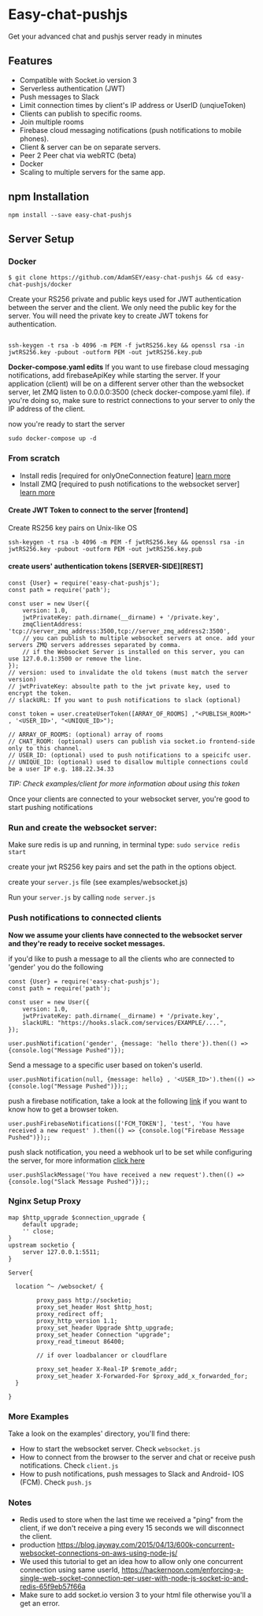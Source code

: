 # Easy-chat-pushjs

Get your advanced chat and pushjs server ready in minutes

## Features

- Compatible with Socket.io version 3
- Serverless authentication (JWT)
- Push messages to Slack
- Limit connection times by client's IP address or UserID (unqiueToken)
- Clients can publish to specific rooms.
- Join multiple rooms
- Firebase cloud messaging notifications (push notifications to mobile phones).
- Client & server can be on separate servers.
- Peer 2 Peer chat via webRTC (beta)
- Docker
- Scaling to multiple servers for the same app.  
## npm Installation

    npm install --save easy-chat-pushjs


## Server Setup


### Docker

```
$ git clone https://github.com/AdamSEY/easy-chat-pushjs && cd easy-chat-pushjs/docker

```

Create your RS256 private and public keys used for JWT authentication between the server and the client.
We only need the public key for the server. You will need the private key to create JWT tokens for authentication.

```

ssh-keygen -t rsa -b 4096 -m PEM -f jwtRS256.key && openssl rsa -in jwtRS256.key -pubout -outform PEM -out jwtRS256.key.pub

```
**Docker-compose.yaml edits**
If you want to use firebase cloud messaging notifications, add firebaseApiKey while starting the server.
If your application (client) will be on a different server other than the websocket server, let ZMQ listen to 0.0.0.0:3500 (check docker-compose.yaml file).
if you're doing so, make sure to restrict connections to your server to only the IP address of the client.


now you're ready to start the server

```
sudo docker-compose up -d
```

### From scratch


- Install redis [required for onlyOneConnection feature] [learn more](https://www.digitalocean.com/community/tutorials/how-to-install-and-secure-redis-on-ubuntu-18-04)
- Install ZMQ [required to push notifications to the websocket server] [learn more](https://zeromq.org/download/)



#### Create JWT Token to connect to the server [frontend]

Create RS256 key pairs on Unix-like OS

    ssh-keygen -t rsa -b 4096 -m PEM -f jwtRS256.key && openssl rsa -in jwtRS256.key -pubout -outform PEM -out jwtRS256.key.pub


#### create users' authentication tokens [SERVER-SIDE][REST]

    const {User} = require('easy-chat-pushjs');
    const path = require('path');

    const user = new User({
        version: 1.0,
        jwtPrivateKey: path.dirname(__dirname) + '/private.key',
        zmqClientAddress: 'tcp://server_zmq_address:3500,tcp://server_zmq_address2:3500',
        // you can publish to multiple websocket servers at once. add your servers ZMQ servers addresses separated by comma.
        // if the Websocket Server is installed on this server, you can use 127.0.0.1:3500 or remove the line.
    });
    // version: used to invalidate the old tokens (must match the server version)
    // jwtPrivateKey: absoulte path to the jwt private key, used to encrypt the token.
    // slackURL: If you want to push notifications to slack (optional)

    const token = user.createUserToken([ARRAY_OF_ROOMS] ,"<PUBLISH_ROOM>" , '<USER_ID>', "<UNIQUE_ID>");

    // ARRAY_OF_ROOMS: (optional) array of rooms 
    // CHAT_ROOM: (optional) users can publish via socket.io frontend-side only to this channel.
    // USER_ID: (optional) used to push notifications to a speicifc user.
    // UNIQUE_ID: (optional) used to disallow multiple connections could be a user IP e.g. 188.22.34.33



*TIP: Check examples/client for more information about using this token*

Once your clients are connected to your websocket server, you're good to start pushing notifications

### Run and create the websocket server:

Make sure redis is up and running, in terminal type: `sudo service redis start`

create your jwt RS256 key pairs and set the path in the options object.

create your `server.js` file (see examples/websocket.js)

Run your `server.js` by calling `node server.js`



### Push notifications to connected clients

**Now we assume your clients have connected to the websocket server and they're ready to receive socket messages.**

if you'd like to push a message to all the clients who are connected to 'gender' you do the following

    const {User} = require('easy-chat-pushjs');
    const path = require('path');

    const user = new User({
        version: 1.0, 
        jwtPrivateKey: path.dirname(__dirname) + '/private.key', 
        slackURL: "https://hooks.slack.com/services/EXAMPLE/....",
    });

    user.pushNotification('gender', {message: 'hello there'}).then(() => {console.log("Message Pushed")});


Send a message to a specific user based on token's userId.

    user.pushNotification(null, {message: hello} , '<USER_ID>').then(() => {console.log("Message Pushed")});;


push a firebase notification, take a look at the following [link](https://developers.google.com/web/ilt/pwa/introduction-to-push-notifications) if you want to know how to get a browser token.

    user.pushFirebaseNotifications(['FCM_TOKEN'], 'test', 'You have received a new request' ).then(() => {console.log("Firebase Message Pushed")});;

push slack notification, you need a webhook url to be set while configuring the server, for more information [click here](https://api.slack.com/messaging/webhooks)

    user.pushSlackMessage('You have received a new request').then(() => {console.log("Slack Message Pushed")});;


### Nginx Setup Proxy

    map $http_upgrade $connection_upgrade {
        default upgrade;
        '' close;
    }
    upstream socketio {
        server 127.0.0.1:5511;
    }
    
    Server{
    
      location ^~ /websocket/ {
           
            proxy_pass http://socketio;
            proxy_set_header Host $http_host;
            proxy_redirect off;
            proxy_http_version 1.1;
            proxy_set_header Upgrade $http_upgrade;
            proxy_set_header Connection "upgrade";
            proxy_read_timeout 86400;
            
            // if over loadbalancer or cloudflare 
            
            proxy_set_header X-Real-IP $remote_addr;
            proxy_set_header X-Forwarded-For $proxy_add_x_forwarded_for;
      }
      
    }  

### More Examples

Take a look on the examples' directory, you'll find there:
- How to start the websocket server. Check `websocket.js`
- How to connect from the browser to the server and chat or receive push notifications. Check `client.js`
- How to push notifications, push messages to Slack and Android- IOS (FCM). Check `push.js`



### Notes
- Redis used to store when the last time we received a "ping" from the client, if we don't receive a ping every 15 seconds we will disconnect the client.
- production https://blog.jayway.com/2015/04/13/600k-concurrent-websocket-connections-on-aws-using-node-js/
- We used this tutorial to get an idea how to allow only one concurrent connection using same userId, https://hackernoon.com/enforcing-a-single-web-socket-connection-per-user-with-node-js-socket-io-and-redis-65f9eb57f66a
- Make sure to add socket.io version 3 to your html file otherwise you'll a get an error.


